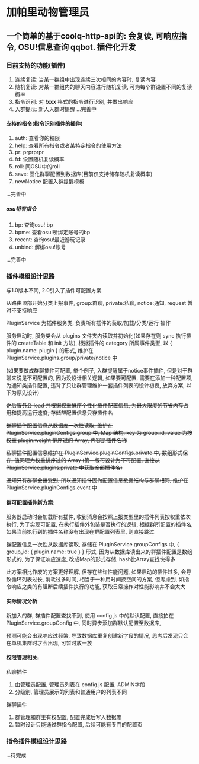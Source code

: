 # 加帕里动物管理员

## 一个简单的基于coolq-http-api的: 会复读, 可响应指令, OSU!信息查询 qqbot. 插件化开发

### 目前支持的功能(插件)
1. 连续复读: 当某一群组中出现连续三次相同的内容时, 复读内容
2. 随机复读: 对某一群组内的聊天内容进行随机复读, 可为每个群设置不同的复读概率
3. 指令识别: 对 __!xxx__ 格式的指令进行识别, 并做出响应
4. 入群提示: 新人入群时提醒
...完善中

#### 支持的指令(指令识别插件的插件)
1. auth: 查看你的权限
2. help: 查看所有指令或者某特定指令的使用方法
3. pr: prprprpr
4. fd: 设置随机复读概率
5. roll: 同OSU中的roll
6. save: 固化群聊配置到数据库(目前仅支持储存随机复读概率)
7. newNotice 配置入群提醒模板

...完善中

##### osu特有指令

1. bp: 查询osu! bp
2. bpme: 查看osu!所绑定账号的bp
3. recent: 查询osu!最近游玩记录
4. unbind: 解绑osu!账号

...完善中


### 插件模组设计思路

与1.0版本不同, 2.0引入了插件可配置方案

从路由顶部开始分类上报事件, group:群聊, private:私聊, notice:通知, request 暂时不支持响应

PluginService 为插件服务类, 负责所有插件的获取/加载/分类/运行 操作

服务启动时, 服务类会从 plugins 文件夹内读取并初始化(如果存在则 sync 执行插件的 createTable 和 init 方法), 根据插件的 category 所属事件类型, 以 { plugin.name: plugin } 的形式, 维护在 PluginService.plugins.group/private/notice 中

(如果要做成群聊插件可配置, 举个例子, 入群提醒属于notice事件插件, 但是对于群聊来说是不可配置的, 因为没设计相关逻辑, 如果要可配置, 需要在添加一种配置项, 为通知类插件配置, 违背了只让群管理维护一套插件列表的设计初衷, 放弃方案, 以下为原先设计)

~~之后服务会 load 并根据权重排序个性化插件配置信息, 为最大限度的节省内存占用和提高运行速度, 存储群配置信息只存插件名~~

~~群聊插件配置信息从数据库一次性读取, 维护在 PluginService.pluginConfigs.group 中, Map 结构, key 为 group_id, value 为按权重 plugin.weight 排序过的 Array, 内容是插件名称~~

~~私聊插件配置信息维护在 PluginService.pluginConfigs.private 中, 数组形式保存, 值同理为权重排序过的 Array (第一版可设计为不可配置, 直接从 PluginService.plugins.private 中获取全部插件名)~~

~~通知只有群聊会接受到, 所以通知插件因为配置信息数据结构与群聊相同, 维护在 PluginService.pluginConfigs.event 中~~

#### 群可配置插件新方案:

服务器启动时会加载所有插件, 收到消息会按照上报类型里的插件列表按权重依次执行, 为了实现可配置, 在执行插件外包装是否执行的逻辑, 根据群所配置的插件名, 如果当前执行到的插件名称没有出现在群配置列表里, 则直接跳过

群配置信息一次性从数据库读取, 存储在 PluginService.groupConfigs 中, { group_id: { plugin.name: true } } 形式, 因为从数据库读出来的群插件配置是数组形式的, 为了保证响应速度, 改成Map的形式存储, hash比Array查找快得多

此方案相比作废的方案更好理解, 但存在些许性能问题, 如果启动的插件过多, 会导致循环列表过长, 消耗过多时间, 相当于一种用时间换空间的方案, 但考虑到, 如指令响应之类的有阻断后续插件执行的功能, 获取日常操作对性能影响并不会太大


#### 实际情况分析

新加入的群, 群插件配置查找不到, 使用 config.js 中的默认配置, 直接拍在 PluginService.groupConfig 中, 同时异步添加群默认配置至数据库, 

预测可能会出现响应过频繁, 导致数据库重复创建新字段的情况, 思考后发现只会在单机集群时才会出现, 可暂时放一放

#### 权限管理相关:

私聊插件

1. 由管理员配置, 管理员列表在 config.js 配置, ADMIN字段
2. 分级别, 管理员展示的列表和普通用户的列表不同

群聊插件

1. 群管理和群主有权配置, 配置完成后写入数据库
2. 暂时设计只能通过群指令配置, 后续可能有专门的配置页


### 指令插件模组设计思路

...待完成